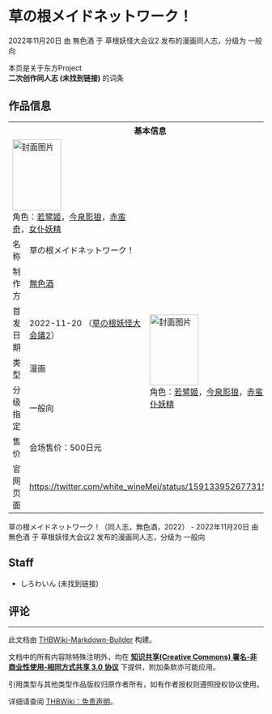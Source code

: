 # 草の根メイドネットワーク！

<!-- source html: G:\repos\THBWiki-Markdown-Builder\THBWikiMarkdown\Temp\main\d\d5\ns0%3A%E8%8D%89%E3%81%AE%E6%A0%B9%E3%83%A1%E3%82%A4%E3%83%89%E3%83%8D%E3%83%83%E3%83%88%E3%83%AF%E3%83%BC%E3%82%AF%EF%BC%81.html -->

2022年11月20日 由 無色酒 于 草根妖怪大会议2 发布的漫画同人志，分级为 一般向

本页是关于东方Project  
 **二次创作同人志 (未找到链接)** 的词条

## 作品信息

<table><tbody><tr><th colspan="3">基本信息</th></tr><tr><td class="cover-artwork-mobile" colspan="2"><a href="./文件-草の根メイドネットワーク！封面.jpg.md" class="image" title="封面图片"><img alt="封面图片" src="https://upload.thwiki.cc/thumb/6/6f/%E8%8D%89%E3%81%AE%E6%A0%B9%E3%83%A1%E3%82%A4%E3%83%89%E3%83%8D%E3%83%83%E3%83%88%E3%83%AF%E3%83%BC%E3%82%AF%EF%BC%81%E5%B0%81%E9%9D%A2.jpg/96px-%E8%8D%89%E3%81%AE%E6%A0%B9%E3%83%A1%E3%82%A4%E3%83%89%E3%83%8D%E3%83%83%E3%83%88%E3%83%AF%E3%83%BC%E3%82%AF%EF%BC%81%E5%B0%81%E9%9D%A2.jpg" decoding="async" loading="lazy" width="96" height="140" srcset="https://upload.thwiki.cc/thumb/6/6f/%E8%8D%89%E3%81%AE%E6%A0%B9%E3%83%A1%E3%82%A4%E3%83%89%E3%83%8D%E3%83%83%E3%83%88%E3%83%AF%E3%83%BC%E3%82%AF%EF%BC%81%E5%B0%81%E9%9D%A2.jpg/145px-%E8%8D%89%E3%81%AE%E6%A0%B9%E3%83%A1%E3%82%A4%E3%83%89%E3%83%8D%E3%83%83%E3%83%88%E3%83%AF%E3%83%BC%E3%82%AF%EF%BC%81%E5%B0%81%E9%9D%A2.jpg 1.5x, https://upload.thwiki.cc/thumb/6/6f/%E8%8D%89%E3%81%AE%E6%A0%B9%E3%83%A1%E3%82%A4%E3%83%89%E3%83%8D%E3%83%83%E3%83%88%E3%83%AF%E3%83%BC%E3%82%AF%EF%BC%81%E5%B0%81%E9%9D%A2.jpg/193px-%E8%8D%89%E3%81%AE%E6%A0%B9%E3%83%A1%E3%82%A4%E3%83%89%E3%83%8D%E3%83%83%E3%83%88%E3%83%AF%E3%83%BC%E3%82%AF%EF%BC%81%E5%B0%81%E9%9D%A2.jpg 2x" data-file-width="1411" data-file-height="2048"></a><div class="cover-char">角色：<a href="./若鹭姬.md" title="若鹭姬">若鹭姬</a>，<a href="./今泉影狼.md" title="今泉影狼">今泉影狼</a>，<a href="./赤蛮奇.md" title="赤蛮奇">赤蛮奇</a>，<a href="/index.php?title=%E5%A5%B3%E4%BB%86%E5%A6%96%E7%B2%BE&amp;action=edit&amp;redlink=1" class="new" title="女仆妖精（页面不存在）">女仆妖精</a></div></td>
</tr><tr><td class="label">名称</td><td colspan="2"> 草の根メイドネットワーク！ </td></tr><tr><td class="label">制作方</td><td><a href="./無色酒.md" title="無色酒">無色酒</a></td><td class="cover-artwork" rowspan="5" style="min-width:140px;"><a href="./文件-草の根メイドネットワーク！封面.jpg.md" class="image" title="封面图片"><img alt="封面图片" src="https://upload.thwiki.cc/thumb/6/6f/%E8%8D%89%E3%81%AE%E6%A0%B9%E3%83%A1%E3%82%A4%E3%83%89%E3%83%8D%E3%83%83%E3%83%88%E3%83%AF%E3%83%BC%E3%82%AF%EF%BC%81%E5%B0%81%E9%9D%A2.jpg/96px-%E8%8D%89%E3%81%AE%E6%A0%B9%E3%83%A1%E3%82%A4%E3%83%89%E3%83%8D%E3%83%83%E3%83%88%E3%83%AF%E3%83%BC%E3%82%AF%EF%BC%81%E5%B0%81%E9%9D%A2.jpg" decoding="async" loading="lazy" width="96" height="140" srcset="https://upload.thwiki.cc/thumb/6/6f/%E8%8D%89%E3%81%AE%E6%A0%B9%E3%83%A1%E3%82%A4%E3%83%89%E3%83%8D%E3%83%83%E3%83%88%E3%83%AF%E3%83%BC%E3%82%AF%EF%BC%81%E5%B0%81%E9%9D%A2.jpg/145px-%E8%8D%89%E3%81%AE%E6%A0%B9%E3%83%A1%E3%82%A4%E3%83%89%E3%83%8D%E3%83%83%E3%83%88%E3%83%AF%E3%83%BC%E3%82%AF%EF%BC%81%E5%B0%81%E9%9D%A2.jpg 1.5x, https://upload.thwiki.cc/thumb/6/6f/%E8%8D%89%E3%81%AE%E6%A0%B9%E3%83%A1%E3%82%A4%E3%83%89%E3%83%8D%E3%83%83%E3%83%88%E3%83%AF%E3%83%BC%E3%82%AF%EF%BC%81%E5%B0%81%E9%9D%A2.jpg/193px-%E8%8D%89%E3%81%AE%E6%A0%B9%E3%83%A1%E3%82%A4%E3%83%89%E3%83%8D%E3%83%83%E3%83%88%E3%83%AF%E3%83%BC%E3%82%AF%EF%BC%81%E5%B0%81%E9%9D%A2.jpg 2x" data-file-width="1411" data-file-height="2048"></a><div class="cover-char">角色：<a href="./若鹭姬.md" title="若鹭姬">若鹭姬</a>，<a href="./今泉影狼.md" title="今泉影狼">今泉影狼</a>，<a href="./赤蛮奇.md" title="赤蛮奇">赤蛮奇</a>，<a href="/index.php?title=%E5%A5%B3%E4%BB%86%E5%A6%96%E7%B2%BE&amp;action=edit&amp;redlink=1" class="new" title="女仆妖精（页面不存在）">女仆妖精</a></div></td>
</tr><tr><td class="label">首发日期</td><td>2022-11-20&#160;（<a href="/展会作品列表?e=%E8%8D%89%E6%A0%B9%E5%A6%96%E6%80%AA%E5%A4%A7%E4%BC%9A%E8%AE%AE%232">草の根妖怪大会議2</a>）</td></tr><tr><td class="label">类型</td><td>漫画</td></tr><tr><td class="label">分级指定</td><td>一般向</td></tr><tr><td class="label">售价</td><td>会场售价：500日元</td></tr>
<tr><td class="label">官网页面</td><td colspan="2"><a rel="nofollow" class="external free" href="https://twitter.com/white_wineMei/status/1591339526773157888">https://twitter.com/white_wineMei/status/1591339526773157888</a></td></tr></tbody></table>

草の根メイドネットワーク！（同人志，無色酒，2022） - 2022年11月20日 由 無色酒 于 草根妖怪大会议2 发布的漫画同人志，分级为 一般向

## Staff
- しろわいん (未找到链接)


## 评论




---

此文档由 [THBWiki-Markdown-Builder](https://github.com/Delsin-Yu/THBWiki-Markdown-Builder) 构建。

文档中的所有内容除特殊注明外，均在 [**知识共享(Creative Commons) 署名-非商业性使用-相同方式共享 3.0 协议**](https://creativecommons.org/licenses/by-sa/3.0/deed.zh-hans) 下提供，附加条款亦可能应用。

引用类型与其他类型作品版权归原作者所有，如有作者授权则遵照授权协议使用。

详细请查阅 [THBWiki：免责声明](https://thbwiki.cc/THBWiki:%E5%85%8D%E8%B4%A3%E5%A3%B0%E6%98%8E)。

